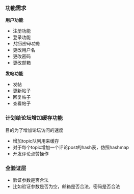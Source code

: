 ### 功能需求
**用户功能**

- 注册功能
- 登录功能
- *找回密码功能*
- 更改用户名
- 更改密码
- 更改邮箱

**发帖功能**
- 发帖
- 更新帖子
- 回复帖子
- 查看帖子

### 计划给论坛增加缓存功能
目的为了增加论坛访问的速度
+ 增加topic队列用来缓存
+ 对于每个topic增加一个评论post的hash表，仿照hashmap
+ 开发评论点赞操作

### 全验证层
+ 验证参数是否合法
+ 比如验证参数是否为空，邮箱是否合法，密码是否合法